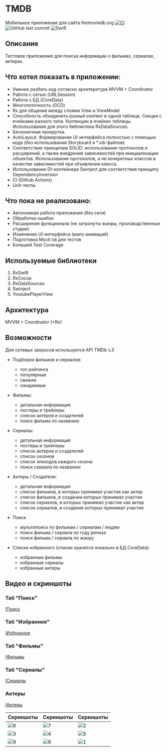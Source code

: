 # TMDB
Мобильное приложение для сайта themoviedb.org
[![CI](https://github.com/alastar13rus/TMDB/actions/workflows/CI.yml/badge.svg)](https://github.com/alastar13rus/TMDB/actions/workflows/CI.yml)
![GitHub last commit](https://img.shields.io/github/last-commit/alastar13rus/TMDB?style=plastic)
![Swift](https://img.shields.io/badge/Swift-5.3-green)


## Описание
Тестовое приложение для поиска информации о фильмах, сериалах, актерах.

## Что хотел показать в приложении:
* Умение разбить код согласно архитерктуре MVVM + Coordinator
* Работа с сетью (URLSession)
* Работа с БД (CoreData)
* Многопоточность (GCD)
* Rx для общения между слоями View и ViewModel
* Способность объединить разный контент в одной таблице. Секции с ячейками разного типа. Коллекции в ячейках таблицы. Использование для этого библиотеки RxDataSources.
* Бесконечная прокрутка.
* AutoLayout. Формирование UI-интерфейса полностью с помощью кода (без использования Storyboard и *.xib-файлов)
* Соответствие принципам SOLID: использование протоколов и расширений, а также внедрение зависимостей при инициализации объектов. Использование протоколов, а не конкретных классов в качестве зависимостей при объявлении класса.
* Использование DI-контейнера Swinject для соответствия принципу DependencyInversion
* CI (Github Actions)
* Unit-тесты

## Что пока не реализовано:
* Автономная работа приложения (без сети)
* Обработка ошибок
* Расширение функционала (не затронуты жанры, производственные студии)
* Изменение UI-интерфейса (мало анимаций)
* Подготовка Mock'ов для тестов 
* Больший Test Coverage

## Используемые библиотеки
1. RxSwift
2. RxCocoa
3. RxDataSources
4. Swinject
5. YoutubePlayerView

## Архитектура
MVVM + Coordinator (+Rx)

## Возможности
Для сетевых запросов используется API TMDb v.3

*  Подборки фильмов и сериалов:
    * топ рейтинга
    * популярные
    * свежие
    * ожидаемые
    
* Фильмы:
    * детальная информация
    * постеры и трейлеры
    * список актеров и создателей
    * поиск фильма по названию
    
* Сериалы:
    * детальная информация
    * постеры и трейлеры
    * список актеров и создателей
    * список сезонов
    * список эпизодов каждого сезона
    * поиск сериала по названию
    
* Актеры / Создатели:
    * детальная информация
    * список фильмов, в которых принимал участие как актер
    * список фильмов, в создании которых принимал участие
    * список сериалов, в которых принимал участие как актер
    * список сериалов, в создании которых принимал участие

* Поиск
	* мультипоиск по фильмам / сериалам / людям
	* поиск фильма / сериала по году релиза
	* поиск фильма / сериала по жанру
    
* Списки избранного (списки хранятся локально в БД CoreData):
    * избранные фильмы
    * избранные сериалы
    * избранные актеры

## Видео и скриншоты

### Таб "Поиск"

[!Поиск](https://user-images.githubusercontent.com/31746929/121350253-1b17ed00-c933-11eb-8e0e-77c29fd65137.mp4)

### Таб "Избранное"

[!Избранное](https://user-images.githubusercontent.com/31746929/121350471-692cf080-c933-11eb-845b-78c0b29ae9b0.mp4)

### Таб "Фильмы"

[!Фильмы](https://user-images.githubusercontent.com/31746929/121350321-31be4400-c933-11eb-8ea2-30f8b19ac474.mp4)

### Таб "Сериалы"

[!Сериалы](https://user-images.githubusercontent.com/31746929/121350420-55818a00-c933-11eb-8d87-17de1bd07903.mp4)

### Актеры

[!Актеры](https://user-images.githubusercontent.com/31746929/121350488-6df1a480-c933-11eb-996e-ab6fad8b8bf8.mp4)

Скриншоты | Скриншоты | Скриншоты
------------ | ------------- | -------------
![6](https://user-images.githubusercontent.com/31746929/121351024-fec88000-c933-11eb-9db6-601b83524586.png) | ![7](https://user-images.githubusercontent.com/31746929/121351032-00924380-c934-11eb-98b2-47208112c176.png) | ![2](https://user-images.githubusercontent.com/31746929/121351006-fb34f900-c933-11eb-8597-f2c00fd52106.png)
![3](https://user-images.githubusercontent.com/31746929/121351010-fbcd8f80-c933-11eb-9165-244f3a98484c.png) | ![4](https://user-images.githubusercontent.com/31746929/121351014-fc662600-c933-11eb-9bc4-9c8ea448b51e.png) | ![5](https://user-images.githubusercontent.com/31746929/121351019-fcfebc80-c933-11eb-9492-5032deb6e948.png)
![9](https://user-images.githubusercontent.com/31746929/121351045-0425ca80-c934-11eb-8c7d-ce3a4b781971.png) | ![8](https://user-images.githubusercontent.com/31746929/121351039-02f49d80-c934-11eb-9d95-bb789a3154cc.png) | ![1](https://user-images.githubusercontent.com/31746929/121350998-fa03cc00-c933-11eb-8f42-b38d40f84d59.png)


